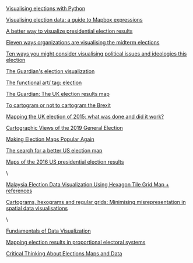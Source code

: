 [Visualising elections with Python](https://towardsdatascience.com/visualising-elections-with-python-4973c0c60bbe)

[Visualising election data: a guide to Mapbox expressions](https://blog.mapbox.com/visualizing-election-data-a-guide-to-mapbox-gl-expressions-92cc469b8dfd)

[A better way to visualize presidential election results](https://www.huffpost.com/entry/a-better-way-to-visualize-presidential-election-results_b_581b5ad1e4b0cee6c6d132f2)

[Eleven ways organizations are visualising the midterm elections](https://www.storybench.org/eleven-ways-organizations-are-visualizing-the-midterm-elections/)

[Ten ways you might consider visualising political issues and ideologies this election](https://www.storybench.org/ten-ways-you-might-consider-visualizing-political-issues-and-ideologies-this-election/)

[The Guardian's election visualization](http://www.thefunctionalart.com/2015/05/the-guardians-election-visualization.html)

[The functional art/ tag: election](http://www.thefunctionalart.com/search?q=election)

[The Guardian: The UK election results map](http://www.letsbebrief.co.uk/the-guardian-the-uk-election-results-map/)

[To cartogram or not to cartogram the Brexit](https://vis4.net/blog/2016/06/to-cartogram-or-not-to-cartogram-the-brexit/)

[Mapping the UK election of 2015: what was done and did it work?](https://www.slideshare.net/GeoSaSI/mapping-the-uk-elections-of-2015-what-was-done-and-did-it-work)

[Cartographic Views of the 2019 General Election](https://worldmapper.org/uk-general-election-2019/)

[Making Election Maps Popular Again](https://lisacharlotterost.de/2016/10/19/election-map/)

[The search for a better US election map](https://www.ft.com/content/3685bf9e-a4cc-11e6-8b69-02899e8bd9d1)

[Maps of the 2016 US presidential election results](http://www-personal.umich.edu/~mejn/election/2016/)

\\

[Malaysia Election Data Visualization Using Hexagon Tile Grid Map + references](https://sci-hub.tw/10.1007/978-981-13-3441-2)

[Cartograms, hexograms and regular grids: Minimising misrepresentation in spatial data visualisations](https://sci-hub.tw/https://doi.org/10.1177/2399808319873923)

\\

[Fundamentals of Data Visualization](https://serialmentor.com/dataviz/index.html)

[Mapping election results in proportional electoral systems](https://sci-hub.tw/https://www.tandfonline.com/doi/full/10.1080/17445647.2016.1239558)

[Critical Thinking About Elections Maps and Data](https://sci-hub.tw/https://www.tandfonline.com/doi/full/10.1080/19338341.2016.1196597?src=recsys)
